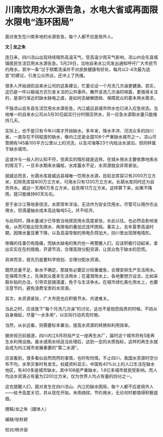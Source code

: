 

# 川南饮用水水源告急，水电大省或再面限水限电“连环困局”

面对发生在川南多地的水源告急，每个人都不应是局外人。

**文 | 龙之朱**

连日来，四川凉山出现持续晴热高温天气，受高温少雨天气影响，凉山州会东县城镇居民生活饮用水水源告急。5月29日，当地自来水公司发出通知呼吁广大市民节约用水，其中一条“过于频繁洗澡并不对皮肤健康有好处，每月以2-4次最为适宜”的建议，引发公众热议，还冲上了热搜。

很多人开始调侃自来水公司的这条建议，忙着论证一个月洗几次澡更健康。其实，这仍是一件以极端方式引发关注的公共事件。撇开该洗几次澡的喧嚣，更值得关注的，是渐行渐近的缺水缺电之虞，是如何去破解困局、保障民众的基本用水需求。

不独凉山会东县生活饮用水水源告急，内江威远县城市供水也已进入应急状态。当地唯一的自来水公司从5月30日起实行分时限压供水，另一应急水源取水量只能维持几天。

实际上，也不是只有今年川南才开始缺水。多年来，降水丰沛、河流众多的四川省，一直存在不同程度的缺水，像内江还是全国108个严重缺水城市之一。凉山尽管拥有145条100平方公里以上的河流，以及邛海等23个内陆淡水湖泊，但同样属于缺水城市。

这或许与一般人的认知不符，但真实的情形就是这样。在城乡用水主要依靠地表水的情况下，一旦丰水期来水偏枯，水库蓄水不足，水资源就会非常紧张。

就威远而言，长葫水库是威远县城唯一饮用水水源，目前总库容只有2000万立方米，扣除死库容800万立方米，可用水只有1200万立方米。长葫水库同时还为自贡供水。威远一天用6万多立方米，自贡用13万立方米。这样算下来，如果不降雨，就只能维持60天左右。

至于金沙江等地表径流，水质常年浑浊，无法作为安全饮用水，尽管可以用作农业用水，但滴灌抽水成本高达每吨5元，并不经济。

与此同时，降水量减少已导致当地居民用水高度紧张，长此以往，也必然会影响发电，从而可能出现先限水、再限电的叠加式连环困局。事实上，去年夏季高温时期，因降水量显著下降，以及高温导致的用电负荷加大，四川曾出现限电情形。

惨痛的往事仍有隐痛，而缺水缺电的焦灼也一再警醒人们，应该积极行动起来，拿出实实在在的措施，开源节流，合理高效分配资源，让民众免于缺水的恐慌。

具体而言，首先仍是要科学规划、合理分配水资源。

既然总量不足、新水不确定，那就有必要区分轻重缓急，合理安排生产生活用水。在保障次序上，先保民众基本生活用水；在灌溉用水上，各地要想方设法，比如采取补贴的办法，引导农民搞滴灌，免于与生活争水。在城市绿化美化用水上，也要注意节约，避免浪费宝贵的水资源。

其次，水资源紧张，广大市民也应积极节水、共渡难关。

当此之时，应该放下“每个月洗几次澡”的讨论，这也不是抱怨指责的时候。不妨从自身做起，尽量“一水多用”，以实际行动共克时艰。

当然，从长远看，则需要标本兼治，提高水资源的转换和利用效率。

据央视日前报道，四川内江6月将投产又一座再生水厂，届时这个城市将有5座再生水利用设施。废水或雨水经适当处理后，达到一定的水质指标，这样的再生水就会成为内江城市发展重要的“第二水源”。

应该看到，很多看似自然而然的事情，也时有险情。不止四川，我国水资源时空分布不均，水旱灾害时有发生。权威资料显示，中国有40%以上的人口生活在缺水地区，有400多座城市缺水，其中108座严重缺水，1.6亿多城市居民受影响。而人均淡水资源占有量为2200立方米，仅为世界人均占有量的四分之一。

这也提醒人们，面对发生在四川凉山、内江的缺水困局，每个人都不应是局外人——给予高度关切，并从现在开始，未雨绸缪。节约用水，无论何时都值得积极提倡。

撰稿/龙之朱（媒体人）

编辑/徐秋颖

校对/杨许丽

